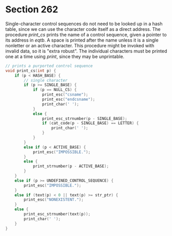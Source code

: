 # Section 262

Single-character control sequences do not need to be looked up in a hash table, since we can use the character code itself as a direct address.
The procedure *print_cs* prints the name of a control sequence, given a pointer to its address in *eqtb*.
A space is printed after the name unless it is a single nonletter or an active character.
This procedure might be invoked with invalid data, so it is "extra robust".
The  individual characters must be printed one at a time using *print*, since
they may be unprintable.

```c io/basic_printing.c
// prints a purported control sequence
void print_cs(int p) {
    if (p < HASH_BASE) {
        // single character
        if (p >= SINGLE_BASE) {
            if (p == NULL_CS) {
                print_esc("csname");
                print_esc("endcsname");
                print_char(' ');
            }
            else {
                print_esc_strnumber(p - SINGLE_BASE);
                if (cat_code(p - SINGLE_BASE) == LETTER) {
                    print_char(' ');
                }
            }
        }
        else if (p < ACTIVE_BASE) {
            print_esc("IMPOSSIBLE.");
        }
        else {
            print_strnumber(p - ACTIVE_BASE);
        }
    }
    else if (p >= UNDEFINED_CONTROL_SEQUENCE) {
        print_esc("IMPOSSIBLE.");
    }
    else if (text(p) < 0 || text(p) >= str_ptr) {
        print_esc("NONEXISTENT.");
    }
    else {
        print_esc_strnumber(text(p));
        print_char(' ');
    }
}
```
